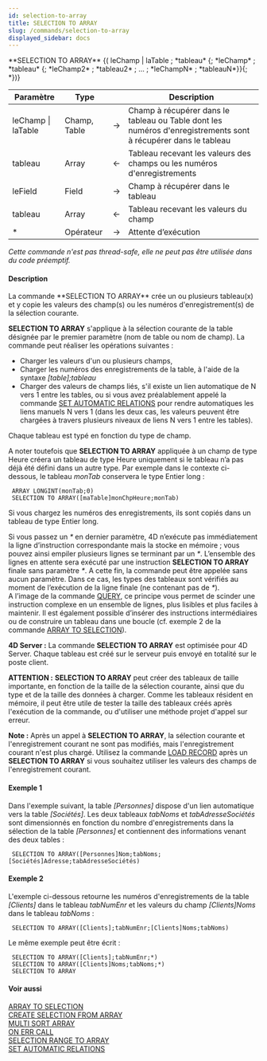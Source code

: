 ```yaml
---
id: selection-to-array
title: SELECTION TO ARRAY
slug: /commands/selection-to-array
displayed_sidebar: docs
---
```


<!--REF #_command_.SELECTION TO ARRAY.Syntax-->**SELECTION TO ARRAY** {( leChamp | laTable ; *tableau* {; *leChamp* ; *tableau* {; *leChamp2* ; *tableau2* ; ... ; *leChampN* ; *tableauN*}}{; *})}<!-- END REF-->
<!--REF #_command_.SELECTION TO ARRAY.Params-->
| Paramètre | Type |  | Description |
| --- | --- | --- | --- |
| leChamp &#124; laTable | Champ, Table | &#8594;  | Champ à récupérer dans le tableau ou Table dont les numéros d'enregistrements sont à récupérer dans le tableau |
| tableau | Array | &#8592; | Tableau recevant les valeurs des champs ou les numéros d'enregistrements |
| leField | Field | &#8594;  | Champ à récupérer dans le tableau |
| tableau | Array | &#8592; | Tableau recevant les valeurs du champ |
| * | Opérateur | &#8594;  | Attente d’exécution |

<!-- END REF-->

*Cette commande n'est pas thread-safe, elle ne peut pas être utilisée dans du code préemptif.*


#### Description 

<!--REF #_command_.SELECTION TO ARRAY.Summary-->La commande **SELECTION TO ARRAY** crée un ou plusieurs tableau(x) et y copie les valeurs des champ(s) ou les numéros d'enregistrement(s) de la sélection courante.<!-- END REF-->

**SELECTION TO ARRAY** s'applique à la sélection courante de la table désignée par le premier paramètre (nom de table ou nom de champ). La commande peut réaliser les opérations suivantes :

* Charger les valeurs d'un ou plusieurs champs,
* Charger les numéros des enregistrements de la table, à l'aide de la syntaxe *\[table\];tableau*
* Charger des valeurs de champs liés, s'il existe un lien automatique de N vers 1 entre les tables, ou si vous avez préalablement appelé la commande [SET AUTOMATIC RELATIONS](set-automatic-relations.md) pour rendre automatiques les liens manuels N vers 1 (dans les deux cas, les valeurs peuvent être chargées à travers plusieurs niveaux de liens N vers 1 entre les tables).

Chaque tableau est typé en fonction du type de champ. 

A noter toutefois que **SELECTION TO ARRAY** appliquée à un champ de type Heure créera un tableau de type Heure uniquement si le tableau n’a pas déjà été défini dans un autre type. Par exemple dans le contexte ci-dessous, le tableau *monTab* conservera le type Entier long :  

```4d
 ARRAY LONGINT(monTab;0)
 SELECTION TO ARRAY([maTable]monChpHeure;monTab)
```

Si vous chargez les numéros des enregistrements, ils sont copiés dans un tableau de type Entier long. 

Si vous passez un *\** en dernier paramètre, 4D n’exécute pas immédiatement la ligne d’instruction correspondante mais la stocke en mémoire ; vous pouvez ainsi empiler plusieurs lignes se terminant par un *\**. L’ensemble des lignes en attente sera exécuté par une instruction **SELECTION TO ARRAY** finale sans paramètre *\**. A cette fin, la commande peut être appelée sans aucun paramètre. Dans ce cas, les types des tableaux sont vérifiés au moment de l’exécution de la ligne finale (ne contenant pas de *\**).   
A l’image de la commande [QUERY](query.md), ce principe vous permet de scinder une instruction complexe en un ensemble de lignes, plus lisibles et plus faciles à maintenir. Il est également possible d’insérer des instructions intermédiaires ou de construire un tableau dans une boucle (cf. exemple 2 de la commande [ARRAY TO SELECTION](array-to-selection.md)). 

**4D Server :** La commande **SELECTION TO ARRAY** est optimisée pour 4D Server. Chaque tableau est créé sur le serveur puis envoyé en totalité sur le poste client.

**ATTENTION :** **SELECTION TO ARRAY** peut créer des tableaux de taille importante, en fonction de la taille de la sélection courante, ainsi que du type et de la taille des données à charger. Comme les tableaux résident en mémoire, il peut être utile de tester la taille des tableaux créés après l'exécution de la commande, ou d'utiliser une méthode projet d'appel sur erreur. 

**Note :** Après un appel à **SELECTION TO ARRAY**, la sélection courante et l'enregistrement courant ne sont pas modifiés, mais l'enregistrement courant n'est plus chargé. Utilisez la commande [LOAD RECORD](load-record.md) après un **SELECTION TO ARRAY** si vous souhaitez utiliser les valeurs des champs de l'enregistrement courant. 

#### Exemple 1 

Dans l'exemple suivant, la table *\[Personnes\]* dispose d'un lien automatique vers la table *\[Sociétés\]*. Les deux tableaux *tabNoms* et *tabAdresseSociétés* sont dimensionnés en fonction du nombre d'enregistrements dans la sélection de la table *\[Personnes\]* et contiennent des informations venant des deux tables :

```4d
 SELECTION TO ARRAY([Personnes]Nom;tabNoms;[Sociétés]Adresse;tabAdresseSociétés)
```

#### Exemple 2 

L'exemple ci-dessous retourne les numéros d'enregistrements de la table *\[Clients\]* dans le tableau *tabNumEnr* et les valeurs du champ *\[Clients\]Noms* dans le tableau *tabNoms* :

```4d
 SELECTION TO ARRAY([Clients];tabNumEnr;[Clients]Noms;tabNoms)
```

Le même exemple peut être écrit :

```4d
 SELECTION TO ARRAY([Clients];tabNumEnr;*)
 SELECTION TO ARRAY([Clients]Noms;tabNoms;*)
 SELECTION TO ARRAY
```

#### Voir aussi 

[ARRAY TO SELECTION](array-to-selection.md)  
[CREATE SELECTION FROM ARRAY](create-selection-from-array.md)  
[MULTI SORT ARRAY](multi-sort-array.md)  
[ON ERR CALL](on-err-call.md)  
[SELECTION RANGE TO ARRAY](selection-range-to-array.md)  
[SET AUTOMATIC RELATIONS](set-automatic-relations.md)  